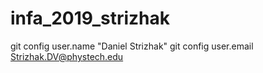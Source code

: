 # infa_2019_strizhak
git config user.name "Daniel Strizhak"
git config user.email Strizhak.DV@phystech.edu

